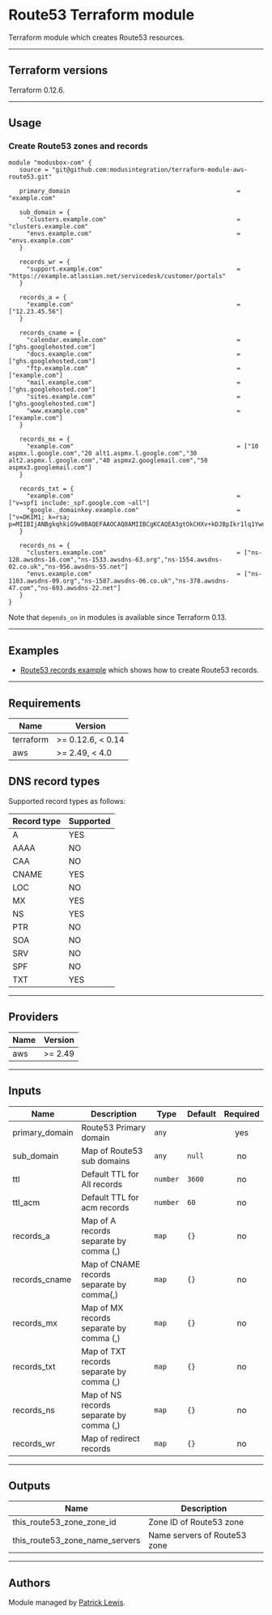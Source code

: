 # Route53 Terraform module

Terraform module which creates Route53 resources.

* * *

## Terraform versions

Terraform 0.12.6.

* * *
## Usage

### Create Route53 zones and records

```hcl
module "modusbox-com" {
   source = "git@github.com:modusintegration/terraform-module-aws-route53.git"
   
   primary_domain                                              = "example.com"
   
   sub_domain = {
     "clusters.example.com"                                    = "clusters.example.com"
     "envs.example.com"                                        = "envs.example.com"
   }
   
   records_wr = {
     "support.example.com"                                     = "https://example.atlassian.net/servicedesk/customer/portals"
   }
   
   records_a = {
     "example.com"                                             = ["12.23.45.56"]
   }
   
   records_cname = {
     "calendar.example.com"                                    = ["ghs.googlehosted.com"]
     "docs.example.com"                                        = ["ghs.googlehosted.com"]
     "ftp.example.com"                                         = ["example.com"]
     "mail.example.com"                                        = ["ghs.googlehosted.com"]
     "sites.example.com"                                       = ["ghs.googlehosted.com"]
     "www.example.com"                                         = ["example.com"]
   }
   
   records_mx = {
     "example.com"                                             = ["10 aspmx.l.google.com","20 alt1.aspmx.l.google.com","30 alt2.aspmx.l.google.com","40 aspmx2.googlemail.com","50 aspmx3.googlemail.com"]
   }
   
   records_txt = {
     "example.com"                                             = ["v=spf1 include:_spf.google.com ~all"]
     "google._domainkey.example.com"                           = ["v=DKIM1; k=rsa; p=MIIBIjANBgkqhkiG9w0BAQEFAAOCAQ8AMIIBCgKCAQEA3gtOkCHXv+kDJBpIkr1lq1Ywd4B8FJGPceSv9s7yhUtCk8pKwifLmSKWNEyOvuK5oxIms+4Vc9Pu46bi/wehi5zJynzhkOrzYXdOX6+m4Nb8NbFWr0zZqsM+pDGmYzRjeczY/+txXnOegcbxL+967bIRisnlH2CRD91h1t0NJwsvvN23T5MAMaeJr726piDdE\"\"C6P2nF1apYbGXp0DZGz/RvtpCGjASjlpejA8I/xLclZOBn4Ir9pk8gajRSG48D21UKJ3d+PFzYEj9X5n1p1i2trjCqkdyCzU+f3vTUxma5F7fQncKYIeRJwVNbmR03IYfGuicCu13hnVP36aT5yuQIDAQAB"]
   }
   
   records_ns = {
     "clusters.example.com"                                    = ["ns-128.awsdns-16.com","ns-1533.awsdns-63.org","ns-1554.awsdns-02.co.uk","ns-956.awsdns-55.net"]
     "envs.example.com"                                        = ["ns-1103.awsdns-09.org","ns-1587.awsdns-06.co.uk","ns-378.awsdns-47.com","ns-693.awsdns-22.net"]
   }
}

```

Note that `depends_on` in modules is available since Terraform 0.13.

* * *

## Examples

* [Route53 records example](https://github.com/modusintegration/aws-it-account-terraform/blob/master/modules/dns/modusbox-com.tf) which shows how to create Route53 records.

* * *

## Requirements

| Name | Version |
|------|---------|
| terraform | >= 0.12.6, < 0.14 |
| aws | >= 2.49, < 4.0 |

## DNS record types

Supported record types as follows:

| Record type   | Supported |
| ------------- | ---------- |
| A             | YES        |
| AAAA          | NO         |
| CAA           | NO         |
| CNAME         | YES        |
| LOC           | NO         |
| MX            | YES        |
| NS            | YES        |
| PTR           | NO         |
| SOA           | NO         |
| SRV           | NO         |
| SPF           | NO         |
| TXT           | YES        |

* * *

## Providers

| Name | Version |
|------|---------|
| aws | >= 2.49 |

* * *

## Inputs

| Name | Description | Type | Default | Required |
|------|-------------|------|---------|:--------:|
| primary\_domain | Route53 Primary domain | `any` |  | yes |
| sub\_domain | Map of Route53 sub domains | `any` | `null` | no |
| ttl | Default TTL for All records | `number` | `3600` | no |
| ttl\_acm | Default TTL for acm records | `number` | `60` | no |
| records\_a | Map of A records separate by comma (,) | `map` | `{}` | no |
| records\_cname | Map of CNAME records separate by comma(,) | `map` | `{}` | no |
| records\_mx | Map of MX records separate by comma (,) | `map` | `{}` | no |
| records\_txt | Map of TXT records separate by comma (,) | `map` | `{}` | no |
| records\_ns | Map of NS records separate by comma (,) | `map` | `{}` | no |
| records\_wr | Map of redirect records | `map` | `{}` | no |

* * *

## Outputs

| Name | Description |
|------|-------------|
| this\_route53\_zone\_zone\_id | Zone ID of Route53 zone |
| this\_route53\_zone\_name\_servers | Name servers of Route53 zone |

* * *

## Authors

Module managed by [Patrick Lewis](https://github.com/locus313).
